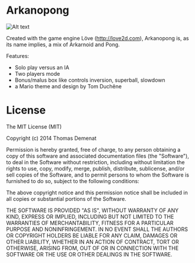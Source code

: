 # Arkanopong

![Alt text](/../screenshot/img/arkanopong_preview.png?raw=true "Arkanopong preview")

Created with the game engine Löve (http://love2d.com), Arkanopong is, as its name implies, a mix of Arkarnoid and Pong.

Features:
- Solo play versus an IA
- Two players mode
- Bonus/malus box like controls inversion, superball, slowdown
- a Mario theme and design by Tom Duchêne

# License

The MIT License (MIT)

Copyright (c) 2014 Thomas Demenat

Permission is hereby granted, free of charge, to any person obtaining a copy of
this software and associated documentation files (the "Software"), to deal in
the Software without restriction, including without limitation the rights to
use, copy, modify, merge, publish, distribute, sublicense, and/or sell copies of
the Software, and to permit persons to whom the Software is furnished to do so,
subject to the following conditions:

The above copyright notice and this permission notice shall be included in all
copies or substantial portions of the Software.

THE SOFTWARE IS PROVIDED "AS IS", WITHOUT WARRANTY OF ANY KIND, EXPRESS OR
IMPLIED, INCLUDING BUT NOT LIMITED TO THE WARRANTIES OF MERCHANTABILITY, FITNESS
FOR A PARTICULAR PURPOSE AND NONINFRINGEMENT. IN NO EVENT SHALL THE AUTHORS OR
COPYRIGHT HOLDERS BE LIABLE FOR ANY CLAIM, DAMAGES OR OTHER LIABILITY, WHETHER
IN AN ACTION OF CONTRACT, TORT OR OTHERWISE, ARISING FROM, OUT OF OR IN
CONNECTION WITH THE SOFTWARE OR THE USE OR OTHER DEALINGS IN THE SOFTWARE.